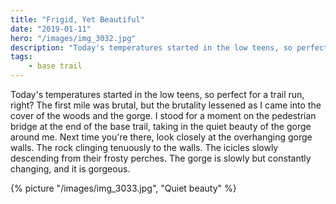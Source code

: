 ```yaml
---
title: "Frigid, Yet Beautiful"
date: "2019-01-11"
hero: "/images/img_3032.jpg"
description: "Today's temperatures started in the low teens, so perfect for a trail run, right? The first mile was brutal, but the brutality lessened as I came into the cover of the woods and the gorge."
tags:
    - base trail
---
```


Today's temperatures started in the low teens, so perfect for a trail run, right? The first mile was brutal, but the brutality lessened as I came into the cover of the woods and the gorge. I stood for a moment on the pedestrian bridge at the end of the base trail, taking in the quiet beauty of the gorge around me. Next time you're there, look closely at the overhanging gorge walls. The rock clinging tenuously to the walls. The icicles slowly descending from their frosty perches. The gorge is slowly but constantly changing, and it is gorgeous.

{% picture "/images/img_3033.jpg", "Quiet beauty" %}

